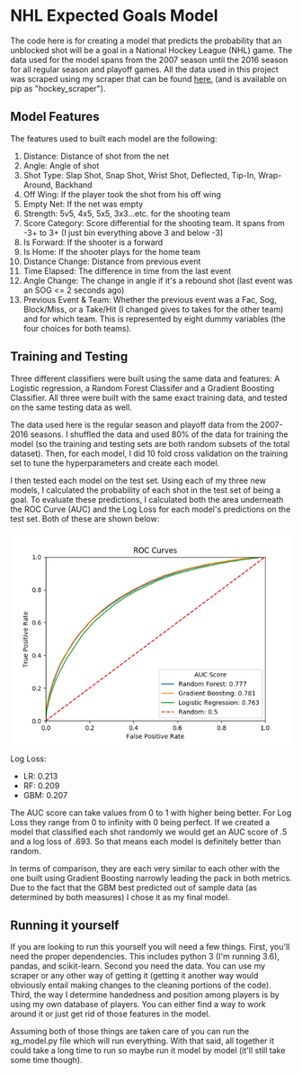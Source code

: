 # NHL Expected Goals Model

The code here is for creating a model that predicts the probability that an unblocked shot will be a goal in a National
Hockey League (NHL) game. The data used for the model spans from the 2007 season until the 2016 season for all regular
season and playoff games. All the data used in this project was scraped using my scraper that can be found
[here.](https://github.com/HarryShomer/Hockey-Scraper) (and is available on pip as "hockey_scraper").

## Model Features

The features used to built each model are the following:

1. Distance: Distance of shot from the net
2. Angle: Angle of shot
3. Shot Type: Slap Shot, Snap Shot, Wrist Shot, Deflected, Tip-In, Wrap-Around, Backhand
4. Off Wing: If the player took the shot from his off wing
5. Empty Net: If the net was empty
6. Strength: 5v5, 4x5, 5x5, 3x3...etc. for the shooting team
7. Score Category: Score differential for the shooting team. It spans from -3+ to 3+ (I just bin everything above 3 and below -3)
8. Is Forward: If the shooter is a forward
9. Is Home: If the shooter plays for the home team
10. Distance Change: Distance from previous event
11. Time Elapsed: The difference in time from the last event
12. Angle Change: The change in angle if it's a rebound shot (last event was an SOG  <= 2 seconds ago)
13. Previous Event & Team: Whether the previous event was a Fac, Sog, Block/Miss, or a Take/Hit (I changed gives to
takes for the other team) and for which team. This is represented by eight dummy variables (the four choices for both teams).

## Training and Testing

Three different classifiers were built using the same data and features: A Logistic regression, a Random Forest Classifer
and a Gradient Boosting Classifier. All three were built with the same exact training data, and tested on the same
testing data as well.

The data used here is the regular season and playoff data from the 2007-2016 seasons. I shuffled the data and used 80%
of the data for training the model (so the training and testing sets are both random subsets of the total dataset). Then,
for each model, I did 10 fold cross validation on the training set to tune the hyperparameters and create each model.

I then tested each model on the test set. Using each of my three new models, I calculated the probability of each shot
in the test set of being a goal. To evaluate these predictions, I calculated both the area underneath the ROC Curve (AUC)
and the Log Loss for each model's predictions on the test set. Both of these are shown below:

![](https://github.com/HarryShomer/xG-Model/blob/master/ROC_xG.png)

Log Loss:

* LR:   0.213
* RF:  0.209
* GBM:  0.207

The AUC score can take values from 0 to 1 with higher being better. For Log Loss they range from 0 to infinity with 0
being perfect. If we created a model that classified each shot randomly we would get an AUC score of .5 and a log loss
of .693. So that means each model is definitely better than random.

In terms of comparison, they are each very similar to each other with the one built using Gradient Boosting narrowly
leading the pack in both metrics. Due to the fact that the GBM best predicted out of sample data (as determined by both
measures) I chose it as my final model.

## Running it yourself
If you are looking to run this yourself you will need a few things. First, you'll need the proper dependencies. This
includes python 3 (I'm running 3.6), pandas, and scikit-learn. Second you need the data. You can use my scraper or any other way of getting it (getting it another way would obviously
entail making changes to the cleaning portions of the code). Third, the way I determine handedness and position among players
is by using my own database of players. You can either find a way to work around it or just get rid of those features
in the model.

Assuming both of those things are taken care of you can run the xg_model.py file which will run everything.
With that said, all together it could take a long time to run so maybe run it model by model (it'll still take some time
though).



